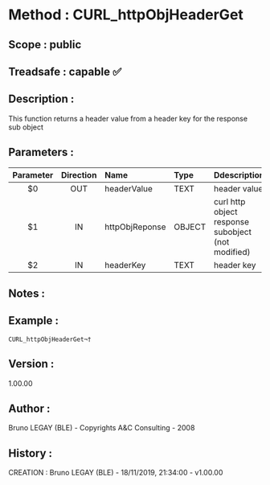 ﻿# **Method :** CURL_httpObjHeaderGet
## **Scope :** public
## **Treadsafe :** capable ✅ 
## **Description :** 
This function returns a header value from a header key for the response sub object
## **Parameters :** 
| Parameter | Direction | Name | Type | Ddescription | 
|:----:|:----:|:----|:----|:----| 
| $0 | OUT | headerValue | TEXT | header value | 
| $1 | IN | httpObjReponse | OBJECT | curl http object response subobject (not modified) | 
| $2 | IN | headerKey | TEXT | header key | 

## **Notes :** 

## **Example :** 
```
CURL_httpObjHeaderGet¬†
```
## **Version :** 
1.00.00
## **Author :** 
Bruno LEGAY (BLE) - Copyrights A&C Consulting - 2008
## **History :** 
 CREATION : Bruno LEGAY (BLE) - 18/11/2019, 21:34:00 - v1.00.00
